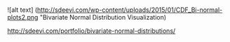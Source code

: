 
#

##
![alt text] (http://sdeevi.com/wp-content/uploads/2015/01/CDF_Bi-normal-plots2.png "Bivariate Normal Distribution Visualization)

http://sdeevi.com/portfolio/bivariate-normal-distributions/
